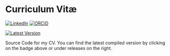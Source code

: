 # Curriculum Vitæ

[![LinkedIn](https://img.shields.io/badge/LinkedIn-0077B5?style=for-the-badge&logo=linkedin&logoColor=white)](https://www.linkedin.com/in/daniel-schmitz-ab0089219/)
[![ORCiD](https://img.shields.io/badge/orcid-A6CE39?style=for-the-badge&logo=orcid&logoColor=white)](https://orcid.org/0000-0003-4480-891X)

[![Latest Version](https://img.shields.io/github/v/release/Schmytzi/cv?label=Latest%20Version&style=for-the-badge)](https://github.com/Schmytzi/cv/releases/latest)

Source Code for my CV. You can find the latest compiled version by clicking on the badge above or under releases on the right.
